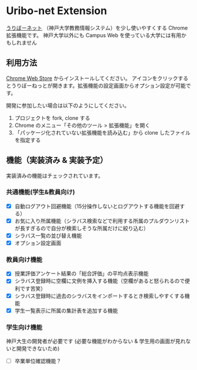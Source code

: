 ﻿# Uribo-net Extension
[うりぼーネット](https://kym-web.ofc.kobe-u.ac.jp/campusweb)
（神戸大学教務情報システム）を少し使いやすくする Chrome 拡張機能です。
神戸大学以外にも Campus Web を使っている大学には有用かもしれません

## 利用方法
[Chrome Web Store](https://chrome.google.com/webstore/detail/uribo-net-extension/pdoeillkiojolpcimcffhhdpeldcfnkj) からインストールしてください。
アイコンをクリックするとうりぼーねっとが開きます。拡張機能の設定画面からオプション設定が可能です。

開発に参加したい場合は以下のようにしてください。
1. プロジェクトを fork, clone する
2. Chrome のメニュー「その他のツール > 拡張機能」を開く
3. 「パッケージ化されていない拡張機能を読み込む」から clone したファイルを指定する

## 機能（実装済み & 実装予定）
実装済みの機能はチェックされています。

### 共通機能(学生&教員向け)
- [x] 自動ログアウト回避機能（15分操作しないとログアウトする機能を回避する）
- [x] お気に入り所属機能（シラバス検索などで利用する所属のプルダウンリストが長すぎるので自分が検索しそうな所属だけに絞り込む）
- [x] シラバス一覧の並び替え機能
- [x] オプション設定画面

### 教員向け機能
- [x] 授業評価アンケート結果の「総合評価」の平均点表示機能
- [x] シラバス登録時に空欄に文例を挿入する機能（空欄があると怒られるので便利です苦笑）
- [x] シラバス登録時に過去のシラバスをインポートするとき検索しやすくする機能
- [x] 学生一覧表示に所属の集計表を追加する機能

### 学生向け機能
神戸大生の開発者が必要です (必要な機能がわからない & 学生用の画面が見れないと開発できないため)
- [ ] 卒業単位確認機能？
